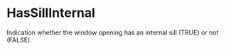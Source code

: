 HasSillInternal
===============

Indication whether the window opening has an internal sill (TRUE) or not (FALSE).
